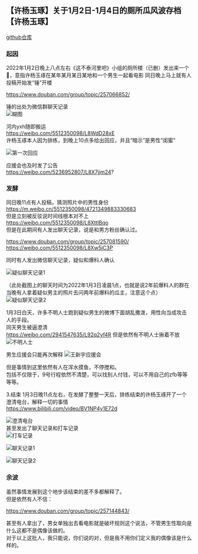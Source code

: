 ## 【许杨玉琢】关于1月2日-1月4日的厕所瓜风波存档【许杨玉琢】
[github仓库](https://github.com/Ellisonlee/sheepdiary/tree/develop/CaseProfiles/220102-04%20%E8%B1%86%E7%93%A3%E5%8E%95%E6%89%80%E7%93%9C%E4%BA%8B%E4%BB%B6)

### 起因
2022年1月2日晚上八点左右《这不泰河里吧》小组的厕所楼（已删）发出来一个🍉，意指许杨玉琢在某年某月某日某地和一个男生一起看电影 
同日晚上马上就有人投稿开始发“锤”开楼 <br>

https://www.douban.com/group/topic/257066852/<br>

锤的出处为微信群聊天记录<br>
![糊图](https://github.com/Ellisonlee/sheepdiary/blob/develop/CaseProfiles/220102-04%20%E8%B1%86%E7%93%A3%E5%8E%95%E6%89%80%E7%93%9C%E4%BA%8B%E4%BB%B6/Pics/%E7%B3%8A%E5%9B%BE.jpg)

河内yxh随即搬运 <br>
https://weibo.com/5512350098/L8WdD28xE<br>
许杨玉琢本人因为排练，到晚上10点多给出回应，并且“暗示”是男性“闺蜜” <br>

![第一次回应](https://github.com/Ellisonlee/sheepdiary/blob/develop/CaseProfiles/220102-04%20%E8%B1%86%E7%93%A3%E5%8E%95%E6%89%80%E7%93%9C%E4%BA%8B%E4%BB%B6/Pics/%E7%AC%AC%E4%B8%80%E6%AC%A1%E5%9B%9E%E5%BA%94.jpg?raw=true)

应援会也及时发了公告<br>
https://weibo.com/5236952807/L8X7jjm24?

### 发酵 
同日晚11点有人投稿，猜测照片中的男性身份<br>
https://m.weibo.cn/5512350098/4721349883330683<br>
但是立刻被反驳说时间线根本对不上 <br>
https://weibo.com/5512350098/L8XttlBqo<br>
但是在此期间有人发出聊天记录，说是和男方粉丝确认过。<br>

https://www.douban.com/group/topic/257081590/ <br>
https://weibo.com/5512350098/L8Xw5jC3P <br>

同时有人发出微信聊天记录，疑似和爆料人确认<br>

![疑似聊天记录1](https://github.com/Ellisonlee/sheepdiary/blob/develop/CaseProfiles/220102-04%20%E8%B1%86%E7%93%A3%E5%8E%95%E6%89%80%E7%93%9C%E4%BA%8B%E4%BB%B6/Pics/%E7%96%91%E4%BC%BC%E8%81%8A%E5%A4%A9%E8%AE%B0%E5%BD%951.jpeg?raw=true)

（此处截图上的聊天时间为2022年1月3日凌晨1点，也就是说2年前爆料人的群在当晚有人拿着疑似男主的照片去问两年前爆料的瓜主，注意这个点）<br>
![疑似聊天记录2](https://github.com/Ellisonlee/sheepdiary/blob/develop/CaseProfiles/220102-04%20%E8%B1%86%E7%93%A3%E5%8E%95%E6%89%80%E7%93%9C%E4%BA%8B%E4%BB%B6/Pics/%E7%96%91%E4%BC%BC%E8%81%8A%E5%A4%A9%E8%AE%B0%E5%BD%952.jpg)

1月3日白天，许多不明人士跑到疑似男生的微博下面胡乱撒泼，用性向当成攻击人的手段。 <br>
同天男生被逼澄清 <br>
https://weibo.com/2941547635/L92q2yf4R
但是依然有不明人士揪着不放 <br>
![不明人士](https://github.com/Ellisonlee/sheepdiary/blob/develop/CaseProfiles/220102-04%20%E8%B1%86%E7%93%A3%E5%8E%95%E6%89%80%E7%93%9C%E4%BA%8B%E4%BB%B6/Pics/%E4%B8%8D%E6%98%8E%E4%BA%BA%E5%A3%AB.png)

男生应援会只能再次解释 
![王新宇应援会](https://github.com/Ellisonlee/sheepdiary/blob/develop/CaseProfiles/220102-04%20%E8%B1%86%E7%93%A3%E5%8E%95%E6%89%80%E7%93%9C%E4%BA%8B%E4%BB%B6/Pics/%E7%8E%8B%E6%96%B0%E5%AE%87yyh%E6%BE%84%E6%B8%85.jpeg)

但是事情到这里依然有人在浑水摸鱼，不停搅和。 <br>
包括不仅限于，9号行程依然不清楚，可以找别人付钱，可以不用自己的zfb等等等等。<br>

3.结束 
1月3日晚11点左右，在发酵了整整一天后，排练结束的许杨玉琢开了一个澄清电台，解释一切的事情 <br>
https://www.bilibili.com/video/BV1NP4y1E72d

![澄清电台](https://github.com/Ellisonlee/sheepdiary/blob/develop/CaseProfiles/220102-04%20%E8%B1%86%E7%93%A3%E5%8E%95%E6%89%80%E7%93%9C%E4%BA%8B%E4%BB%B6/Pics/%E6%BE%84%E6%B8%85%E6%96%87%E5%AD%97%E7%89%88.jpeg)<br>
甚至发出了聊天记录和打车记录<br>
![打车记录](https://github.com/Ellisonlee/sheepdiary/blob/develop/CaseProfiles/220102-04%20%E8%B1%86%E7%93%A3%E5%8E%95%E6%89%80%E7%93%9C%E4%BA%8B%E4%BB%B6/Pics/%E6%89%93%E8%BD%A6%E8%AE%B0%E5%BD%95.jpeg)<br>


![聊天记录1](https://github.com/Ellisonlee/sheepdiary/blob/develop/CaseProfiles/220102-04%20%E8%B1%86%E7%93%A3%E5%8E%95%E6%89%80%E7%93%9C%E4%BA%8B%E4%BB%B6/Pics/%E6%BE%84%E6%B8%85%E8%81%8A%E5%A4%A9%E8%AE%B0%E5%BD%951.jpeg)<br>

![聊天记录2](https://github.com/Ellisonlee/sheepdiary/blob/develop/CaseProfiles/220102-04%20%E8%B1%86%E7%93%A3%E5%8E%95%E6%89%80%E7%93%9C%E4%BA%8B%E4%BB%B6/Pics/%E6%BE%84%E6%B8%85%E8%81%8A%E5%A4%A9%E8%AE%B0%E5%BD%952.jpeg)<br>

### 余波 
虽然事情发展到这个地步该结束的差不多都解释了。<br>
但是依然有人不信： <br>

https://www.douban.com/group/topic/257144843/

甚至有人拿出了，男女单独出去看电影就是破坏规则这个说法，不管男生性取向是什么这都不是偶像该做的。<br>
对于以上这批人，我只能说，你们说的对，但是我不用你们定义我的偶像该是什么样的。 <br>


